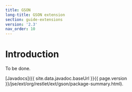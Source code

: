 ```yaml
---
title: GSON
long-title: GSON extension
section: guide-extensions
version: '2.3'
nav_order: 10
---
```

# Introduction

To be done.

[Javadocs]({{ site.data.javadoc.baseUrl }}{{ page.version }}/jse/ext/org/restlet/ext/gson/package-summary.html).
